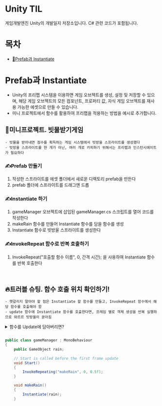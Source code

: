 # Unity TIL
게임개발엔진 Unity의 개발일지 저장소입니다. C# 관련 코드가 포함됩니다.

# 목차
- [🚩Prefab과 Instantiate]()


# Prefab과 Instantiate
- Unity의 프리팹 시스템을 이용하면 게임 오브젝트를 생성, 설정 및 저장할 수 있으며, 해당 게임 오브젝트의 모든 컴포넌트, 프로퍼티 값, 자식 게임 오브젝트를 재사용 가능한 에셋으로 만들 수 있습니다. 
- 미니 프로젝트에서 함수를 활용하여 프리팹을 적용하는 방법을 예시로 추가합니다.

## 💾미니프로젝트. 빗물받기게임
    - 빗물을 받아내면 점수를 획득하는 게임 시스템에서 빗방울 스프라이트를 생성했다
    - 빗방울 스프라이트를 한 개가 아닌, 여러 개로 카피하기 위해서는 프리팹과 인스턴시에이트가 필요하다
    
### ✍Prefab 만들기
1. 작성한 스프라이트를 에셋 폴더에서 새로운 디렉토리 prefab을 만든다
2. prefab 폴더에 스프라이트를 드래그앤 드롭

### ✍Instantiate 하기
1. gameManager 오브젝트에 삽입된 gameManager.cs 스크립트를 열어 코드를 작성한다
2. makeRain 함수를 만들어 Instantiate 함수를 담을 함수를 생성
3. Instantiate 함수로 빗방울 스프라이트를 생성한다
 

### ✍InvokeRepeat 함수로 반복 호출하기
1. InvokeRepeat("호출할 함수 이름", 0, 간격 시간); 을 사용하여 Instantiate 함수를 반복 호출한다

<br>

## 🔥트러블 슈팅. 함수 호출 위치 확인하기!
    - 헷갈리지 말아야 할 점은 Instantiate 할 함수를 만들고, InvokeRepeat 함수에서 해당 함수를 호출해야 함
    - update 함수에 Instantiate 함수를 호출한다면, 프레임 별로 객체 생성을 반복 실행하므로 와르르 빗방울이 쏟아짐

<details>
<summary>함수를 Update에 담아버리면?</summary>
<div markdown="1">

![ezgif com-gif-maker](https://user-images.githubusercontent.com/97969957/190846838-cec72dfa-0b45-4389-bf9a-55deb3b629aa.gif)

</div>
</details>


```C#

public class gameManager : MonoBehaviour
{
    public GameObject rain;
    
    // Start is called before the first frame update
    void Start()
    {
        InvokeRepeating("makeRain", 0, 0.5f);
    }

    void makeRain()
    {
        Instantiate(rain);
    }
```
